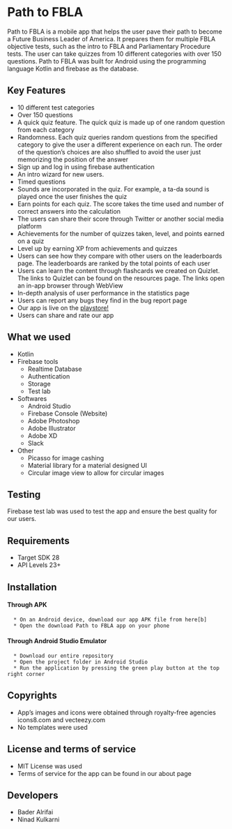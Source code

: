 # Path to FBLA
Path to FBLA is a mobile app that helps the user pave their path to become a Future Business Leader of America. It prepares them for multiple FBLA objective tests, such as the intro to FBLA and Parliamentary Procedure tests. The user can take quizzes from 10 different categories with over 150 questions.
        Path to FBLA was built for Android using the programming language Kotlin and firebase as the database.
## Key Features
   * 10 different test categories
   * Over 150 questions
   * A quick quiz feature. The quick quiz is made up of one random question from each category
   * Randomness. Each quiz queries random questions from the specified category to give the user a different experience on each run. The order of the question’s choices are also shuffled to avoid the user just memorizing the position of the answer
   * Sign up and log in using firebase authentication
   * An intro wizard for new users.
   * Timed questions
   * Sounds are incorporated in the quiz. For example, a ta-da sound is played once the user finishes the quiz
   * Earn points for each quiz. The score takes the time used and number of correct answers into the calculation
   * The users can share their score through Twitter or another social media platform
   * Achievements for the number of quizzes taken, level, and points earned on a quiz
   * Level up by earning XP from achievements and quizzes
   * Users can see how they compare with other users on the leaderboards page. The leaderboards are ranked by the total points of each user
   * Users can learn the content through flashcards we created on Quizlet. The links to Quizlet can be found on the resources page. The links open an in-app browser through WebView
   * In-depth analysis of user performance in the statistics page
   * Users can report any bugs they find in the bug report page
   * Our app is live on the [playstore!](https://play.google.com/store/apps/details?id=com.pathtofblaquiz.pathtofbla)
   * Users can share and rate our app
## What we used
  * Kotlin
  * Firebase tools
    * Realtime Database
    * Authentication
    * Storage
    * Test lab
   * Softwares
      * Android Studio
      * Firebase Console (Website)
      * Adobe Photoshop
      * Adobe Illustrator
      * Adobe XD
      * Slack
   * Other
        * Picasso for image cashing
        * Material library for a material designed UI
        * Circular image view to allow for circular images
## Testing
Firebase test lab was used to test the app and ensure the best quality for our users.
## Requirements
   * Target SDK 28
   * API Levels 23+
## Installation
   #### Through APK
      * On an Android device, download our app APK file from here[b]
      * Open the download Path to FBLA app on your phone
   #### Through Android Studio Emulator
      * Download our entire repository
      * Open the project folder in Android Studio
      * Run the application by pressing the green play button at the top right corner
## Copyrights
   * App’s images and icons were obtained through royalty-free agencies icons8.com and vecteezy.com
   * No templates were used
## License and terms of service
   * MIT License was used
   * Terms of service for the app can be found in our about page
## Developers
   * Bader Alrifai
   * Ninad Kulkarni
